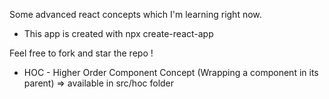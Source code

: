 Some advanced react concepts which I'm learning right now.

- This app is created with npx create-react-app

Feel free to fork and star the repo !

- HOC - Higher Order Component Concept (Wrapping a component in its parent) => available in src/hoc folder


